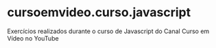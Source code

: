 # cursoemvideo.curso.javascript
Exercícios realizados durante o curso de Javascript do Canal Curso em Vídeo no YouTube
